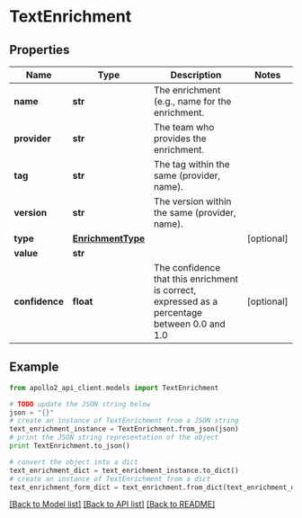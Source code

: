# TextEnrichment


## Properties
Name | Type | Description | Notes
------------ | ------------- | ------------- | -------------
**name** | **str** | The enrichment (e.g., name for the enrichment. | 
**provider** | **str** | The team who provides the enrichment. | 
**tag** | **str** | The tag within the same (provider, name). | 
**version** | **str** | The version within the same (provider, name). | 
**type** | [**EnrichmentType**](EnrichmentType.md) |  | [optional] 
**value** | **str** |  | 
**confidence** | **float** | The confidence that this enrichment is correct, expressed as a percentage between 0.0 and 1.0 | [optional] 

## Example

```python
from apollo2_api_client.models import TextEnrichment

# TODO update the JSON string below
json = "{}"
# create an instance of TextEnrichment from a JSON string
text_enrichment_instance = TextEnrichment.from_json(json)
# print the JSON string representation of the object
print TextEnrichment.to_json()

# convert the object into a dict
text_enrichment_dict = text_enrichment_instance.to_dict()
# create an instance of TextEnrichment from a dict
text_enrichment_form_dict = text_enrichment.from_dict(text_enrichment_dict)
```
[[Back to Model list]](../README.md#documentation-for-models) [[Back to API list]](../README.md#documentation-for-api-endpoints) [[Back to README]](../README.md)


